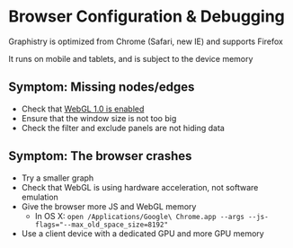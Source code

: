 # Browser Configuration & Debugging

Graphistry is optimized from Chrome (Safari, new IE) and supports Firefox

It runs on mobile and tablets, and is subject to the device memory

## Symptom: Missing nodes/edges

* Check that [WebGL 1.0 is enabled](https://webglreport.com/)
* Ensure that the window size is not too big
* Check the filter and exclude panels are not hiding data

## Symptom: The browser crashes
* Try a smaller graph
* Check that WebGL is using hardware acceleration, not software emulation
* Give the browser more JS and WebGL memory
  * In OS X: `open /Applications/Google\ Chrome.app --args --js-flags="--max_old_space_size=8192"`
* Use a client device with a dedicated GPU and more GPU memory
